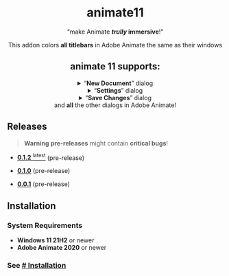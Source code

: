 <div align="center">

# animate11

<q>make Animate ***trully* immersive**!</q>

This addon colors **all titlebars** in Adobe Animate the same as their windows
</div>

<div align="center">
    <h2>animate 11 supports:</h2>
    <details>
        <summary><q><b>New Document</b></q> dialog</summary>
        <br>
        <blockquote><b>Note</b>: this dialog <b>explicitly</b> has only <b>2 variants</b></blockquote>
        <table>
            <tr>
                <th>Dark & Darkest</th>
                <th>Light & Lightest</th>
            </tr>
            <tr>
                <td><img src="./images/new_document_dark.png" alt="Dark Theme" /></td>
                <td><img src="./images/new_document_light.png" alt="Light Theme" /></td>
            </tr>
        </table>
    </details>
    <details>
        <summary><q><b>Settings</b></q> dialog</summary>
        <br>
        <table>
            <tr>
                <th>Dark</th>
                <th>Darkest</th>
            </tr>
            <tr>
                <td><img src="./images/settings_dark.png" alt="Dark Theme" /></td>
                <td><img src="./images/settings_darkest.png" alt="Light Theme" /></td>
            </tr>
            <tr>
                <th>Light</th>
                <th>Lightest</th>
            </tr>
            <tr>
                <td><img src="./images/settings_light.png" alt="Dark Theme" /></td>
                <td><img src="./images/settings_lightest.png" alt="Light Theme" /></td>
            </tr>
        </table>
    </details>
    <details>
        <summary><q><b>Save Changes</b></q> dialog</summary>
        <br>
        <table>
            <tr>
                <th>Darkest</th>
                <th>Dark</th>
                <th>Light</th>
                <th>Lightest</th>
            </tr>
            <tr>
                <td><img src="./images/save_changes_darkest.png" alt="Dark Theme" /></td>
                <td><img src="./images/save_changes_dark.png" alt="Dark Theme" /></td>
                <td><img src="./images/save_changes_light.png" alt="Light Theme" /></td>
                <td><img src="./images/save_changes_lightest.png" alt="Light Theme" /></td>
            </tr>
        </table>
    </details>
    <span>and <b>all</b> the other dialogs in Adobe Animate!</span>
</div>

## Releases
> **Warning** **pre-releases** might contain **critical bugs**!
- [**0.1.2** <sup>latest</sup>](https://github.com/DeMineArchiver/animate-test-addons/releases/tag/animate11-v0.1.2 "animate11-v0.1.2") (pre-release)
- [**0.1.0**](https://github.com/DeMineArchiver/animate-test-addons/releases/tag/animate11-v0.1.0 "animate11-v0.1.0") (pre-release)

- [**0.0.1**](https://github.com/DeMineArchiver/animate-test-addons/releases/tag/animate11-v0.0.1 "animate11-v0.0.1") (pre-release)

## Installation
### System Requirements
- **Windows 11 21H2** or newer
- **Adobe Animate 2020** or newer

### See [**# Installation**](https://github.com/DeMineArchiver/animate-test-addons#Installation "github.com/DeMineArchiver/animate-test-addons")